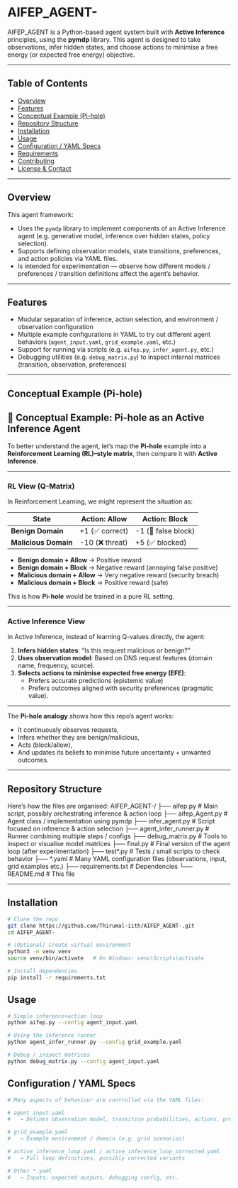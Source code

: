 # AIFEP_AGENT-

AIFEP_AGENT is a Python-based agent system built with **Active Inference** principles, using the **pymdp** library. This agent is designed to take observations, infer hidden states, and choose actions to minimise a free energy (or expected free energy) objective.  

---

## Table of Contents

- [Overview](#overview)  
- [Features](#features)  
- [Conceptual Example (Pi-hole)](#conceptual‐example-pi-hole)  
- [Repository Structure](#repository‐structure)  
- [Installation](#installation)  
- [Usage](#usage)  
- [Configuration / YAML Specs](#configuration‐yaml‐specs)  
- [Requirements](#requirements)  
- [Contributing](#contributing)  
- [License & Contact](#license‐contact)  

---

## Overview

This agent framework:

- Uses the `pymdp` library to implement components of an Active Inference agent (e.g. generative model, inference over hidden states, policy selection).  
- Supports defining observation models, state transitions, preferences, and action policies via YAML files.  
- Is intended for experimentation — observe how different models / preferences / transition definitions affect the agent’s behavior.

---

## Features

- Modular separation of inference, action selection, and environment / observation configuration  
- Multiple example configurations in YAML to try out different agent behaviors (`agent_input.yaml`, `grid_example.yaml`, etc.)  
- Support for running via scripts (e.g. `aifep.py`, `infer_agent.py`, etc.)  
- Debugging utilities (e.g. `debug_matrix.py`) to inspect internal matrices (transition, observation, preferences)

---

## Conceptual Example (Pi-hole)

## 🧩 Conceptual Example: Pi-hole as an Active Inference Agent

To better understand the agent, let’s map the **Pi-hole** example into a **Reinforcement Learning (RL)–style matrix**, then compare it with **Active Inference**.

---

### RL View (Q-Matrix)

In Reinforcement Learning, we might represent the situation as:

| **State**         | **Action: Allow** | **Action: Block** |
|--------------------|-------------------|-------------------|
| **Benign Domain**  | +1 (✅ correct)   | -1 (🚫 false block)|
| **Malicious Domain** | -10 (❌ threat)  | +5 (✅ blocked)   |

- **Benign domain + Allow** → Positive reward  
- **Benign domain + Block** → Negative reward (annoying false positive)  
- **Malicious domain + Allow** → Very negative reward (security breach)  
- **Malicious domain + Block** → Positive reward (safe)  

This is how **Pi-hole** would be trained in a pure RL setting.

---

### Active Inference View

In Active Inference, instead of learning Q-values directly, the agent:  

1. **Infers hidden states**: “Is this request malicious or benign?”  
2. **Uses observation model**: Based on DNS request features (domain name, frequency, source).  
3. **Selects actions to minimise expected free energy (EFE)**:  
   - Prefers accurate predictions (epistemic value)  
   - Prefers outcomes aligned with security preferences (pragmatic value).  

---


The **Pi-hole analogy** shows how this repo’s agent works:  
- It continuously observes requests,  
- Infers whether they are benign/malicious,  
- Acts (block/allow),  
- And updates its beliefs to minimise future uncertainty + unwanted outcomes.


---

## Repository Structure

Here’s how the files are organised:
AIFEP_AGENT-/
├── aifep.py # Main script, possibly orchestrating inference & action loop
├── aifep_Agent.py # Agent class / implementation using pymdp
├── infer_agent.py # Script focused on inference & action selection
├── agent_infer_runner.py # Runner combining multiple steps / configs
├── debug_matrix.py # Tools to inspect or visualise model matrices
├── final.py # Final version of the agent loop (after experimentation)
├── test*.py # Tests / small scripts to check behavior
├── *.yaml # Many YAML configuration files (observations, input, grid examples etc.)
├── requirements.txt # Dependencies
└── README.md # This file


---

## Installation

```bash
# Clone the repo
git clone https://github.com/Thirumal-iith/AIFEP_AGENT-.git
cd AIFEP_AGENT-

# (Optional) Create virtual environment
python3 -m venv venv
source venv/bin/activate   # On Windows: venv\Scripts\activate

# Install dependencies
pip install -r requirements.txt

```
## Usage
```bash
# Simple inference+action loop
python aifep.py --config agent_input.yaml

# Using the inference runner
python agent_infer_runner.py --config grid_example.yaml

# Debug / inspect matrices
python debug_matrix.py --config agent_input.yaml
```

## Configuration / YAML Specs
```bash
# Many aspects of behaviour are controlled via the YAML files:

# agent_input.yaml
#   → Defines observation model, transition probabilities, actions, preferences

# grid_example.yaml
#   → Example environment / domain (e.g. grid scenarios)

# active_inference_loop.yaml / active_inference_loop_corrected.yaml
#   → Full loop definitions, possibly corrected variants

# Other *.yaml
#   → Inputs, expected outputs, debugging config, etc.
```
